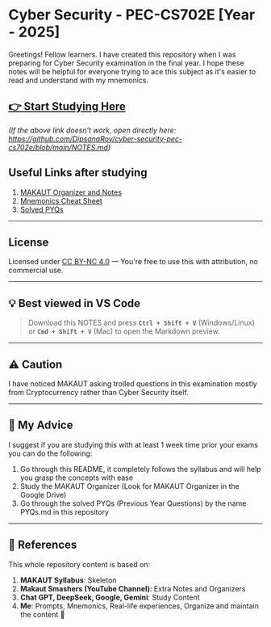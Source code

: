 # Cyber Security - PEC-CS702E [Year - 2025]

Greetings! Fellow learners. I have created this repository when I was preparing for Cyber Security examination in the final year. I hope these notes will be helpful for everyone trying to ace this subject as it's easier to read and understand with my mnemonics.

## [👉 Start Studying Here](NOTES.md)

*(If the above link doesn’t work, open directly here:  
<https://github.com/DipsanaRoy/cyber-security-pec-cs702e/blob/main/NOTES.md>)*

## Useful Links after studying

1. [MAKAUT Organizer and Notes](https://drive.google.com/drive/folders/1_1e380rp6P3uYyEv8RXrzyp0QrSumpmt)
2. [Mnemonics Cheat Sheet](https://github.com/DipsanaRoy/cyber-security-pec-cs702e/blob/main/mnemonics-cheat-sheet.md)
3. [Solved PYQs](https://github.com/DipsanaRoy/cyber-security-pec-cs702e/blob/main/previous-year-questions.md)

---

## License

Licensed under [CC BY-NC 4.0](https://creativecommons.org/licenses/by-nc/4.0/) — You're free to use this with attribution, no commercial use.

---

## 💡 Best viewed in **VS Code**
>
> Download this NOTES and press **`Ctrl + Shift + V`** (Windows/Linux) or **`Cmd + Shift + V`** (Mac) to open the Markdown preview.

---

## ⚠️ Caution

I have noticed MAKAUT asking trolled questions in this examination mostly from Cryptocurrency rather than Cyber Security itself.

---

## 📌 My Advice

I suggest if you are studying this with at least 1 week time prior your exams you can do the following:

1. Go through this README, it completely follows the syllabus and will help you grasp the concepts with ease
2. Study the MAKAUT Organizer (Look for MAKAUT Organizer in the Google Drive)
3. Go through the solved PYQs (Previous Year Questions) by the name PYQs.md in this repository

---

## 🎉 References

This whole repository content is based on:

1. **MAKAUT Syllabus**: Skeleton
2. **Makaut Smashers (YouTube Channel)**: Extra Notes and Organizers
3. **Chat GPT, DeepSeek, Google, Gemini**: Study Content
4. **Me**: Prompts, Mnemonics, Real-life experiences, Organize and maintain the content 🤗
